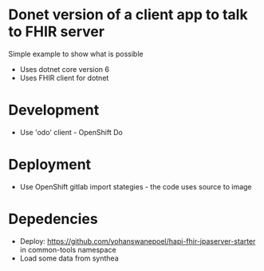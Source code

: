 # Donet version of a client app to talk to FHIR server

Simple example to show what is possible
* Uses dotnet core version 6
* Uses FHIR client for dotnet

# Development
* Use 'odo' client - OpenShift Do

# Deployment
* Use OpenShift gitlab import stategies - the code uses source to image

# Depedencies
* Deploy: https://github.com/yohanswanepoel/hapi-fhir-jpaserver-starter in common-tools namespace
* Load some data from synthea